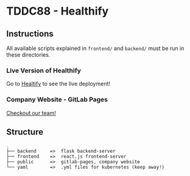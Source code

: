 # TDDC88 - Healthify

## Instructions
All available scripts explained in `frontend/` and `backend/` must be run in these directories.


### Live Version of Healthify
Go to [Healtify](http://tddc88-company-2-2020.kubernetes-public.it.liu.se) to see the live deployment!

### Company Website - GitLab Pages
[Checkout our team!](https://tddc88-company-2-2020.gitlab-pages.liu.se/deploy/)

## Structure

```
.
├── backend     =>  flask backend-server
├── frontend    =>  react.js frontend-server 
├── public      =>  gitlab-pages, company website
└── yaml        =>  .yml files for kubernetes (keep away!)
````